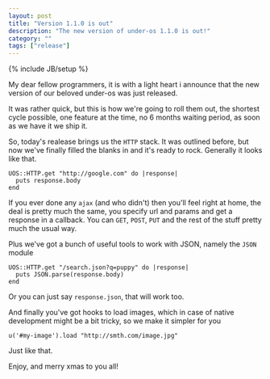 ```yaml
---
layout: post
title: "Version 1.1.0 is out"
description: "The new version of under-os 1.1.0 is out!"
category: ""
tags: ["release"]
---
```

{% include JB/setup %}

My dear fellow programmers, it is with a light heart i announce that
the new version of our beloved under-os was just released.

It was rather quick, but this is how we're going to roll them out,
the shortest cycle possible, one feature at the time, no 6 months
waiting period, as soon as we have it we ship it.

So, today's realease brings us the `HTTP` stack. It was outlined
before, but now we've finally filled the blanks in and it's ready
to rock. Generally it looks like that.

    UOS::HTTP.get "http://google.com" do |response|
      puts response.body
    end

If you ever done any `ajax` (and who didn't) then you'll feel right
at home, the deal is pretty much the same, you specify url and params
and get a response in a callback. You can `GET`, `POST`, `PUT` and
the rest of the stuff pretty much the usual way.

Plus we've got a bunch of useful tools to work with JSON, namely
the `JSON` module

    UOS::HTTP.get "/search.json?q=puppy" do |response|
      puts JSON.parse(response.body)
    end

Or you can just say `response.json`, that will work too.

And finally you've got hooks to load images, which in case of
native development might be a bit tricky, so we make it simpler
for you

    u('#my-image').load "http://smth.com/image.jpg"

Just like that.

Enjoy, and merry xmas to you all!
